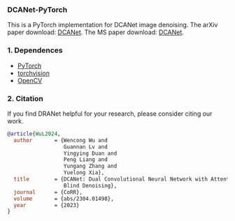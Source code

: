 ### DCANet-PyTorch

This is a PyTorch implementation for DCANet image denoising. The arXiv paper download: [DCANet](https://arxiv.org/abs/2304.01498). The MS paper download: [DCANet](https://link.springer.com/article/10.1007/s00530-024-01469-8).

### 1. Dependences
* [PyTorch](http://pytorch.org/)
* [torchvision](https://github.com/pytorch/vision)
* [OpenCV](https://pypi.org/project/opencv-python/)

### 2. Citation
If you find DRANet helpful for your research, please consider citing our work.
```BibTex
@article{WuL2024,
  author       = {Wencong Wu and
                  Guannan Lv and
                  Yingying Duan and
                  Peng Liang and
                  Yungang Zhang and
                  Yuelong Xia},
  title        = {DCANet: Dual Convolutional Neural Network with Attention for Image
                  Blind Denoising},
  journal      = {CoRR},
  volume       = {abs/2304.01498},
  year         = {2023}
}
```
